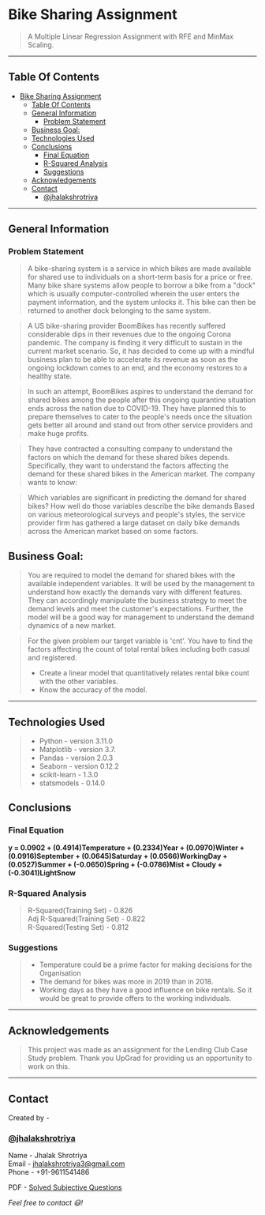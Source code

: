 # Bike Sharing Assignment
> A Multiple Linear Regression Assignment with RFE and MinMax Scaling.
___
## Table Of Contents
- [Bike Sharing Assignment](#bike-sharing-assignment)
  - [Table Of Contents](#table-of-contents)
  - [General Information](#general-information)
    - [Problem Statement](#problem-statement)
  - [Business Goal:](#business-goal)
  - [Technologies Used](#technologies-used)
  - [Conclusions](#conclusions)
    - [Final Equation](#final-equation)
    - [R-Squared Analysis](#r-squared-analysis)
    - [Suggestions](#suggestions)
  - [Acknowledgements](#acknowledgements)
  - [Contact](#contact)
    - [@jhalakshrotriya](#jhalakshrotriya)
___
## General Information
### Problem Statement
>A bike-sharing system is a service in which bikes are made available for shared use to individuals on a short-term basis for a price or free. Many bike share systems allow people to borrow a bike from a "dock" which is usually computer-controlled wherein the user enters the payment information, and the system unlocks it. This bike can then be returned to another dock belonging to the same system.


>A US bike-sharing provider BoomBikes has recently suffered considerable dips in their revenues due to the ongoing Corona pandemic. The company is finding it very difficult to sustain in the current market scenario. So, it has decided to come up with a mindful business plan to be able to accelerate its revenue as soon as the ongoing lockdown comes to an end, and the economy restores to a healthy state. 


>In such an attempt, BoomBikes aspires to understand the demand for shared bikes among the people after this ongoing quarantine situation ends across the nation due to COVID-19. They have planned this to prepare themselves to cater to the people's needs once the situation gets better all around and stand out from other service providers and make huge profits.


>They have contracted a consulting company to understand the factors on which the demand for these shared bikes depends. Specifically, they want to understand the factors affecting the demand for these shared bikes in the American market. The company wants to know:

>Which variables are significant in predicting the demand for shared bikes?
>How well do those variables describe the bike demands
>Based on various meteorological surveys and people's styles, the service provider firm has gathered a large dataset on daily bike demands across the American market based on some factors.
## Business Goal:
>You are required to model the demand for shared bikes with the available independent variables. It will be used by the management to understand how exactly the demands vary with different features. They can accordingly manipulate the business strategy to meet the demand levels and meet the customer's expectations. Further, the model will be a good way for management to understand the demand dynamics of a new market.

>For the given problem our target variable is 'cnt'. You have to find the factors affecting the count of total rental bikes including both casual and registered. 
> - Create a linear model that quantitatively relates rental bike count with the other variables.
> - Know the accuracy of the model.
___
## Technologies Used
>- Python - version 3.11.0
>- Matplotlib - version 3.7.
>- Pandas - version 2.0.3
>- Seaborn - version 0.12.2
>- scikit-learn - 1.3.0
>- statsmodels - 0.14.0

## Conclusions
### Final Equation
**y = 0.0902 + (0.4914)Temperature + (0.2334)Year + (0.0970)Winter + (0.0916)September + (0.0645)Saturday + (0.0566)WorkingDay + (0.0527)Summer + (-0.0650)Spring + (-0.0786)Mist + Cloudy + (-0.3041)LightSnow**
### R-Squared Analysis
>R-Squared(Training Set) - 0.826 </br>
>Adj R-Squared(Training Set) - 0.822 </br>
>R-Squared(Testing Set) - 0.812 </br>
### Suggestions
>- Temperature could be a prime factor for making decisions for the Organisation
>- The demand for bikes was more in 2019 than in 2018.
>- Working days as they have a good influence on bike rentals. So it would be great to provide offers to the working individuals.
___
## Acknowledgements
>This project was made as an assignment for the Lending Club Case Study problem. Thank you UpGrad for providing us an opportunity to work on this.
___
## Contact
Created by -
### [@jhalakshrotriya](https://github.com/jshrotri)</br>
Name - Jhalak Shrotriya</br>
Email - [jhalakshrotriya3@gmail.com](mailto:jhalakshrotriya3@gmail.com)</br>
Phone - +91-9611541486

PDF - [Solved Subjective Questions](https://github.com/jshrotri/BikeSharingAssignment/blob/master/linear_regression__subjective_questions_solved.pdf)

*Feel free to contact :smiley:!*
